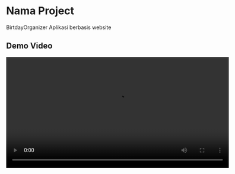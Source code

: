
# Nama Project
BirtdayOrganizer Aplikasi berbasis website

## Demo Video
<video width="600" controls>
  <source src="https://youtu.be/B6nx0AGRxWw?si=YgX4MiC6F331Kcjs" type="video/mp4">
  Your browser does not support the video tag.
</video>
